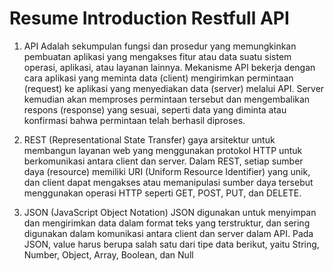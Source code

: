 # Resume Introduction Restfull API

1. API
Adalah sekumpulan fungsi dan prosedur yang memungkinkan pembuatan aplikasi yang mengakses fitur atau data suatu sistem operasi, aplikasi, atau layanan lainnya. Mekanisme API bekerja dengan cara aplikasi yang meminta data (client) mengirimkan permintaan (request) ke aplikasi yang menyediakan data (server) melalui API. Server kemudian akan memproses permintaan tersebut dan mengembalikan respons (response) yang sesuai, seperti data yang diminta atau konfirmasi bahwa permintaan telah berhasil diproses.

2. REST (Representational State Transfer)
gaya arsitektur untuk membangun layanan web yang menggunakan protokol HTTP untuk berkomunikasi antara client dan server. Dalam REST, setiap sumber daya (resource) memiliki URI (Uniform Resource Identifier) yang unik, dan client dapat mengakses atau memanipulasi sumber daya tersebut menggunakan operasi HTTP seperti GET, POST, PUT, dan DELETE.

3. JSON (JavaScript Object Notation)
JSON digunakan untuk menyimpan dan mengirimkan data dalam format teks yang terstruktur, dan sering digunakan dalam komunikasi antara client dan server dalam API. Pada JSON, value harus berupa salah satu dari tipe data berikut, yaitu String, Number, Object, Array, Boolean, dan Null
